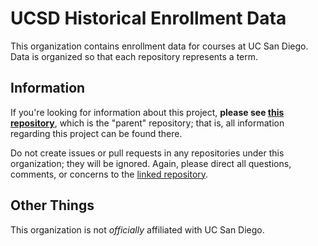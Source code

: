 # UCSD Historical Enrollment Data
This organization contains enrollment data for courses at UC San Diego. Data is organized so that each repository represents a term. 

## Information
If you're looking for information about this project, **please see [this repository](https://github.com/ewang2002/UCSDHistEnrollData)**, which is the "parent" repository; that is, all information regarding this project can be found there.

Do not create issues or pull requests in any repositories under this organization; they will be ignored. Again, please direct all questions, comments, or concerns to the [linked repository](https://github.com/ewang2002/UCSDHistEnrollData).

## Other Things
This organization is not _officially_ affiliated with UC San Diego.
